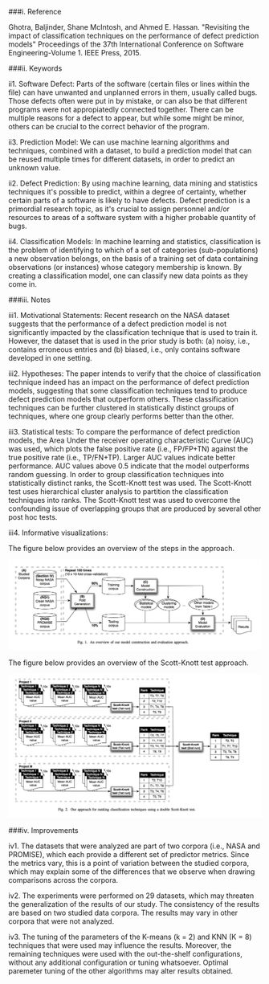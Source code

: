 ###i. Reference

Ghotra, Baljinder, Shane McIntosh, and Ahmed E. Hassan. "Revisiting the impact of classification techniques on the performance of defect prediction models" Proceedings of the 37th International Conference on Software Engineering-Volume 1. IEEE Press, 2015.

###ii. Keywords

ii1. Software Defect: Parts of the software (certain files or lines within the file) can have unwanted and unplanned errors in them, usually called bugs. Those defects often were put in by mistake, or can also be that different programs were not appropiatedly connected together. There can be multiple reasons for a defect to appear, but while some might be minor, others can be crucial to the correct behavior of the program.

ii3. Prediction Model: We can use machine learning algorithms and techniques, combined with a dataset, to build a prediction model that can be reused multiple times for different datasets, in order to predict an unknown value.

ii2. Defect Prediction: By using machine learning, data mining and statistics techniques it's possible to predict, within a degree of certainty, whether certain parts of a software is likely to have defects. Defect prediction is a primordial research topic, as it's crucial to assign personnel and/or resources to areas of a software system with a higher probable quantity of bugs.

ii4. Classification Models: In machine learning and statistics, classification is the problem of identifying to which of a set of categories (sub-populations) a new observation belongs, on the basis of a training set of data containing observations (or instances) whose category membership is known. By creating a classification model, one can classify new data points as they come in.

###iii. Notes

iii1. Motivational Statements: Recent research on the NASA dataset suggests that the performance of a defect prediction model is not significantly impacted by the classification technique that is used to train it. However, the dataset that is used in the prior study is both: (a) noisy, i.e., contains erroneous entries and (b) biased, i.e., only contains software developed in one setting.

iii2. Hypotheses: The paper intends to verify that the choice of classification technique indeed has an impact on the performance of defect prediction models, suggesting that some classification techniques tend to produce defect prediction models that outperform others. These classification techniques can be further clustered in statistically distinct groups of techniques, where one group clearly performs better than the other.

iii3. Statistical tests: To compare the performance of defect prediction models, the Area Under the receiver operating characteristic Curve (AUC) was used, which plots the false positive rate (i.e., FP/FP+TN) against the true positive rate (i.e., TP/FN+TP). Larger AUC values indicate better performance. AUC values above 0.5 indicate that the model outperforms random guessing. In order to group classification techniques into statistically distinct ranks, the Scott-Knott test was used. The Scott-Knott test uses hierarchical cluster analysis to partition the classification techniques into ranks. The Scott-Knott test was used to overcome the confounding issue of overlapping groups that are produced by several other post hoc tests.

iii4. Informative visualizations: 

The figure below provides an overview of the steps in the approach.

![alt text](https://github.com/gui-rangel/fss16gui/blob/master/read/r6_1.png "Model Overview")

The figure below provides an overview of the Scott-Knott test approach.

![alt text](https://github.com/gui-rangel/fss16gui/blob/master/read/r6_2.png "Ranking")


###iv. Improvements

iv1. The datasets that were analyzed are part of two corpora (i.e., NASA and PROMISE), which each provide a different set of predictor metrics. Since the metrics vary, this is a point of variation between the studied corpora, which may explain some of the differences that we observe when drawing comparisons across the corpora.

iv2. The experiments were performed on 29 datasets, which may threaten the generalization of the results of our study. The consistency of the results are based on two studied data corpora. The results may vary in other corpora that were not analyzed. 

iv3. The tuning of the parameters of the K-means (k = 2) and KNN (K = 8) techniques that were used may influence the results. Moreover, the remaining techniques were used with the out-the-shelf configurations, without any additional configuration or tuning whatsoever. Optimal paremeter tuning of the other algorithms may alter results obtained.

